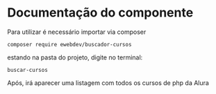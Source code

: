 # Documentação do componente

Para utilizar é necessário importar via composer
    
    composer require ewebdev/buscador-cursos
    
estando na pasta do projeto, digite no terminal:
    
    buscar-cursos

Após, irá aparecer uma listagem com todos os cursos de php da Alura
